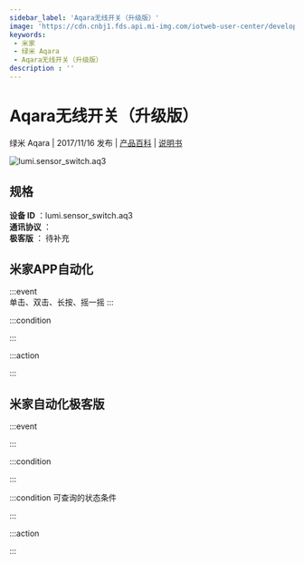 ```yaml
---
sidebar_label: 'Aqara无线开关（升级版）'
image: 'https://cdn.cnbj1.fds.api.mi-img.com/iotweb-user-center/developer_1679069107221pwuacorG.png?GalaxyAccessKeyId=AKVGLQWBOVIRQ3XLEW&Expires=9223372036854775807&Signature=gwaWuZzN6rqhd0MZltHejU8NMrA='
keywords: 
 - 米家
 - 绿米 Aqara
 - Aqara无线开关（升级版）
description : ''
---
```

# Aqara无线开关（升级版）

绿米 Aqara | 2017/11/16 发布 | [产品百科](https://home.mi.com/webapp/content/baike/product/index.html?model=lumi.sensor_switch.aq3/) | [说明书](https://home.mi.com/views/introduction.html?model=lumi.sensor_switch.aq3&region=cn)

![lumi.sensor_switch.aq3](https://cdn.cnbj1.fds.api.mi-img.com/iotweb-user-center/developer_1679069107221pwuacorG.png?GalaxyAccessKeyId=AKVGLQWBOVIRQ3XLEW&Expires=9223372036854775807&Signature=gwaWuZzN6rqhd0MZltHejU8NMrA=)

## 规格  
> 
**设备 ID** ：lumi.sensor_switch.aq3  
**通讯协议** ：  
**极客版**  ： 待补充 


## 米家APP自动化  

:::event  
单击、双击、长按、摇一摇
:::

:::condition  

:::

:::action   

:::

## 米家自动化极客版  

:::event  

:::

:::condition  

:::

:::condition 可查询的状态条件  

:::

:::action  

:::

        
